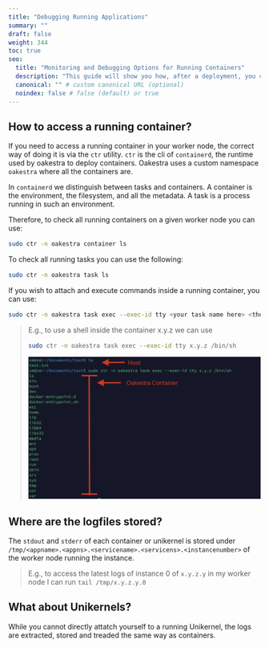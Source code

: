 ```yaml
---
title: "Debugging Running Applications"
summary: ""
draft: false
weight: 344
toc: true
seo:
  title: "Monitoring and Debugging Options for Running Containers" 
  description: "This guide will show you how, after a deployment, you can attatch yourself to a running container and execute commands"
  canonical: "" # custom canonical URL (optional)
  noindex: false # false (default) or true
---
```


## How to access a running container?

If you need to access a running container in your worker node, the correct way of doing it is via the `ctr` utility. `ctr` is the cli of `containerd`, the runtime used by oakestra to deploy containers. 
Oakestra uses a custom namespace `oakestra` where all the containers are. 

In `containerd` we distinguish between tasks and containers. A container is the environment, the filesystem, and all the metadata. A task is a process running in such an environment. 

Therefore, to check all running containers on a given worker node you can use:

```bash
sudo ctr -n oakestra container ls
```

To check all running tasks you can use the following: 

```bash
sudo ctr -n oakestra task ls
```

If you wish to attach and execute commands inside a running container, you can use:

```bash
sudo ctr -n oakestra task exec --exec-id tty <your task name here> <the command you wish to execute>
```

>E.g., to use a shell inside the container x.y.z we can use
> ```bash
> sudo ctr -n oakestra task exec --exec-id tty x.y.z /bin/sh
> ```
>![Screenshot 2024-06-05 at 09.47.05](running-containers-debug.png)

## Where are the logfiles stored?

The `stdout` and `stderr` of each container or unikernel is stored under `/tmp/<appname>.<appns>.<servicename>.<servicens>.<instancenumber>` of the worker node running the instance.

> E.g., to access the latest logs of instance 0 of `x.y.z.y` in my worker node I can run `tail /tmp/x.y.z.y.0`

## What about Unikernels?

While you cannot directly attatch yourself to a running Unikernel, the logs are extracted, stored and treaded the same way as containers. 


